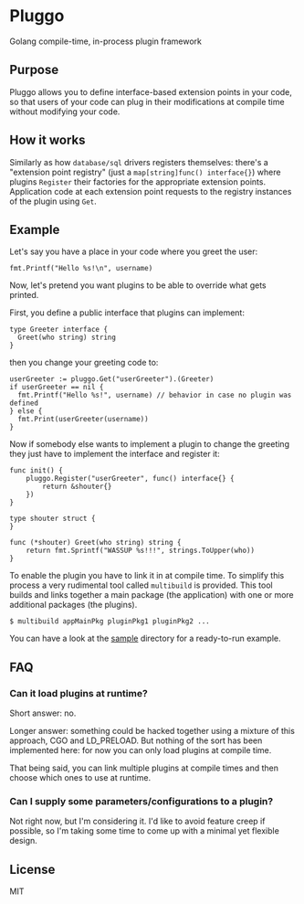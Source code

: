 # Pluggo
Golang compile-time, in-process plugin framework

## Purpose
Pluggo allows you to define interface-based extension points in your code, so
that users of your code can plug in their modifications at compile time without
modifying your code.

## How it works
Similarly as how `database/sql` drivers registers themselves: there's a
"extension point registry" (just a `map[string]func() interface{}`) where
plugins `Register` their factories for the appropriate extension points.
Application code at each extension point requests to the registry instances of
the plugin using `Get`.

## Example
Let's say you have a place in your code where you greet the user:

```
fmt.Printf("Hello %s!\n", username)
```

Now, let's pretend you want plugins to be able to override what gets printed.

First, you define a public interface that plugins can implement:

```
type Greeter interface {
  Greet(who string) string
}
```

then you change your greeting code to:

```
userGreeter := pluggo.Get("userGreeter").(Greeter)
if userGreeter == nil {
  fmt.Printf("Hello %s!", username) // behavior in case no plugin was defined
} else {
  fmt.Print(userGreeter(username))
}
```

Now if somebody else wants to implement a plugin to change the greeting they
just have to implement the interface and register it:

```
func init() {
	pluggo.Register("userGreeter", func() interface{} {
		return &shouter{}
	})
}

type shouter struct {
}

func (*shouter) Greet(who string) string {
	return fmt.Sprintf("WASSUP %s!!!", strings.ToUpper(who))
}
```

To enable the plugin you have to link it in at compile time. To simplify this
process a very rudimental tool called `multibuild` is provided. This tool builds
and links together a main package (the application) with one or more additional
packages (the plugins).

```
$ multibuild appMainPkg pluginPkg1 pluginPkg2 ...
```

You can have a look at the [sample](sample/README.md) directory for a
ready-to-run example.

## FAQ

### Can it load plugins at runtime?
Short answer: no.

Longer answer: something could be hacked together using a mixture of this
approach, CGO and LD_PRELOAD. But nothing of the sort has been implemented here:
for now you can only load plugins at compile time.

That being said, you can link multiple plugins at compile times and then choose
which ones to use at runtime.

### Can I supply some parameters/configurations to a plugin?
Not right now, but I'm considering it. I'd like to avoid feature creep if
possible, so I'm taking some time to come up with a minimal yet flexible design.

## License
MIT
